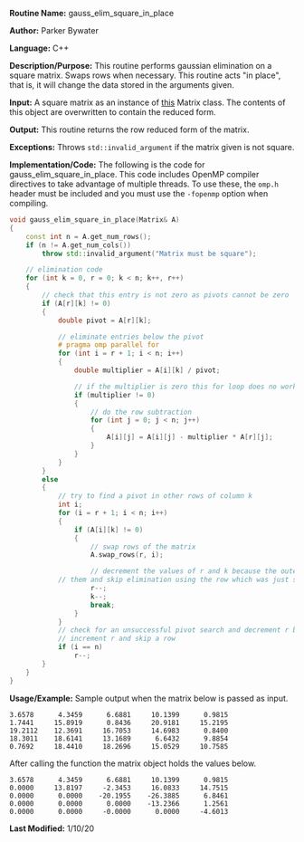 **Routine Name:** gauss_elim_square_in_place 

**Author:** Parker Bywater

**Language:** C++

**Description/Purpose:** This routine performs gaussian elimination on a square matrix. Swaps rows when necessary. This routine acts "in place", that is, it will change
the data stored in the arguments given. 

**Input:** A square matrix as an instance of [this](./src/Matrix.cpp) Matrix class. The contents of this object are overwritten to contain the reduced form.  
 
**Output:** This routine returns the row reduced form of the matrix. 

**Exceptions:** Throws `std::invalid_argument` if the matrix given is not square.

**Implementation/Code:** The following is the code for gauss_elim_square_in_place. This code includes OpenMP compiler directives to take advantage of multiple threads. To use these, the `omp.h` header
must be included and you must use the `-fopenmp` option when compiling.   


```C++ 
void gauss_elim_square_in_place(Matrix& A)
{
    const int n = A.get_num_rows(); 
    if (n != A.get_num_cols())
        throw std::invalid_argument("Matrix must be square");

    // elimination code
    for (int k = 0, r = 0; k < n; k++, r++) 
    {
        // check that this entry is not zero as pivots cannot be zero
        if (A[r][k] != 0) 
        {
            double pivot = A[r][k];

            // eliminate entries below the pivot
            # pragma omp parallel for
            for (int i = r + 1; i < n; i++) 
            {
                double multiplier = A[i][k] / pivot;

                // if the multiplier is zero this for loop does no work
                if (multiplier != 0) 
                {
                    // do the row subtraction
                    for (int j = 0; j < n; j++) 
                    {
                        A[i][j] = A[i][j] - multiplier * A[r][j];
                    }
                }
            }
        }
        else 
        {
            // try to find a pivot in other rows of column k
            int i;
            for (i = r + 1; i < n; i++) 
            {
                if (A[i][k] != 0) 
                {
                    // swap rows of the matrix
                    A.swap_rows(r, i); 

                    // decrement the values of r and k because the outermost for loop will increment
		    // them and skip elimination using the row which was just swapped
                    r--;
                    k--;
                    break;
                }
            }
            // check for an unsuccessful pivot search and decrement r because the outer for loop will
            // increment r and skip a row
            if (i == n)
                r--;
        }
    }
}
```

**Usage/Example:** Sample output when the matrix below is passed as input.  
    
    3.6578	    4.3459	    6.6881	   10.1399	    0.9815	
    1.7441	   15.8919	    0.8436	   20.9181	   15.2195	
    19.2112	   12.3691	   16.7053	   14.6983	    0.8400	
    18.3011	   18.6141	   13.1689	    6.6432	    9.8854	
    0.7692	   18.4410	   18.2696	   15.0529	   10.7585
     
After calling the function the matrix object holds the values below.

    3.6578	    4.3459	    6.6881	   10.1399	    0.9815	
    0.0000	   13.8197	   -2.3453	   16.0833	   14.7515	
    0.0000	    0.0000	  -20.1955	  -26.3885	    6.8461	
    0.0000	    0.0000	    0.0000	  -13.2366	    1.2561	
    0.0000	    0.0000	   -0.0000	    0.0000	   -4.6013 

**Last Modified:** 1/10/20 

